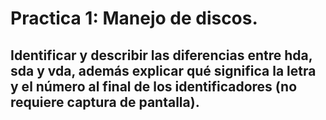 # Practica 1: Manejo de discos.

## Identificar y describir las diferencias entre hda, sda y vda, además explicar qué significa la letra y el número al final de los identificadores (no requiere captura de pantalla). 
